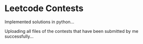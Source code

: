 # Leetcode Contests
Implemented solutions in python...

Uploading all files of the contests that have been submitted by me successfully...
